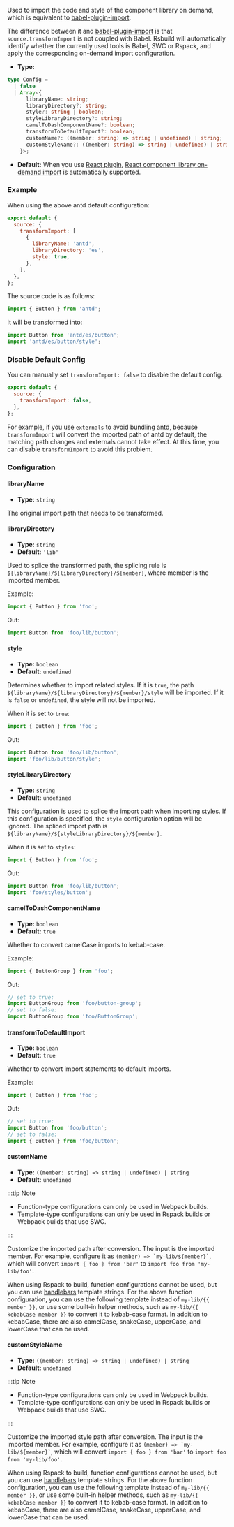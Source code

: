 Used to import the code and style of the component library on demand, which is equivalent to [babel-plugin-import](https://www.npmjs.com/package/babel-plugin-import).

The difference between it and [babel-plugin-import](https://www.npmjs.com/package/babel-plugin-import) is that `source.transformImport` is not coupled with Babel. Rsbuild will automatically identify whether the currently used tools is Babel, SWC or Rspack, and apply the corresponding on-demand import configuration.

- **Type:**

```ts
type Config =
  | false
  | Array<{
      libraryName: string;
      libraryDirectory?: string;
      style?: string | boolean;
      styleLibraryDirectory?: string;
      camelToDashComponentName?: boolean;
      transformToDefaultImport?: boolean;
      customName?: ((member: string) => string | undefined) | string;
      customStyleName?: ((member: string) => string | undefined) | string;
    }>;
```

- **Default:** When you use [React plugin](/plugins/list/plugin-react), [React component library on-demand import](/plugins/list/plugin-react.html#import-component-library-on-demand) is automatically supported.

### Example

When using the above antd default configuration:

```js
export default {
  source: {
    transformImport: [
      {
        libraryName: 'antd',
        libraryDirectory: 'es',
        style: true,
      },
    ],
  },
};
```

The source code is as follows:

```js
import { Button } from 'antd';
```

It will be transformed into:

```js
import Button from 'antd/es/button';
import 'antd/es/button/style';
```

### Disable Default Config

You can manually set `transformImport: false` to disable the default config.

```js
export default {
  source: {
    transformImport: false,
  },
};
```

For example, if you use `externals` to avoid bundling antd, because `transformImport` will convert the imported path of antd by default, the matching path changes and externals cannot take effect. At this time, you can disable `transformImport` to avoid this problem.

### Configuration

#### libraryName

- **Type:** `string`

The original import path that needs to be transformed.

#### libraryDirectory

- **Type:** `string`
- **Default:** `'lib'`

Used to splice the transformed path, the splicing rule is `${libraryName}/${libraryDirectory}/${member}`, where member is the imported member.

Example:

```ts
import { Button } from 'foo';
```

Out:

```ts
import Button from 'foo/lib/button';
```

#### style

- **Type:** `boolean`
- **Default:** `undefined`

Determines whether to import related styles. If it is `true`, the path `${libraryName}/${libraryDirectory}/${member}/style` will be imported. If it is `false` or `undefined`, the style will not be imported.

When it is set to `true`:

```ts
import { Button } from 'foo';
```

Out:

```ts
import Button from 'foo/lib/button';
import 'foo/lib/button/style';
```

#### styleLibraryDirectory

- **Type:** `string`
- **Default:** `undefined`

This configuration is used to splice the import path when importing styles. If this configuration is specified, the `style` configuration option will be ignored. The spliced import path is `${libraryName}/${styleLibraryDirectory}/${member}`.

When it is set to `styles`:

```ts
import { Button } from 'foo';
```

Out:

```ts
import Button from 'foo/lib/button';
import 'foo/styles/button';
```

#### camelToDashComponentName

- **Type:** `boolean`
- **Default:** `true`

Whether to convert camelCase imports to kebab-case.

Example:

```ts
import { ButtonGroup } from 'foo';
```

Out:

```ts
// set to true:
import ButtonGroup from 'foo/button-group';
// set to false:
import ButtonGroup from 'foo/ButtonGroup';
```

#### transformToDefaultImport

- **Type:** `boolean`
- **Default:** `true`

Whether to convert import statements to default imports.

Example:

```ts
import { Button } from 'foo';
```

Out:

```ts
// set to true:
import Button from 'foo/button';
// set to false:
import { Button } from 'foo/button';
```

#### customName

- **Type:** `((member: string) => string | undefined) | string`
- **Default:** `undefined`

:::tip Note

- Function-type configurations can only be used in Webpack builds.
- Template-type configurations can only be used in Rspack builds or Webpack builds that use SWC.

:::

Customize the imported path after conversion. The input is the imported member. For example, configure it as `` (member) => `my-lib/${member}` ``, which will convert `import { foo } from 'bar'` to `import foo from 'my-lib/foo'`.

When using Rspack to build, function configurations cannot be used, but you can use [handlebars](https://handlebarsjs.com/) template strings. For the above function configuration, you can use the following template instead of `my-lib/{{ member }}`, or use some built-in helper methods, such as `my-lib/{{ kebabCase member }}` to convert it to kebab-case format. In addition to kebabCase, there are also camelCase, snakeCase, upperCase, and lowerCase that can be used.

#### customStyleName

- **Type:** `((member: string) => string | undefined) | string`
- **Default:** `undefined`

:::tip Note

- Function-type configurations can only be used in Webpack builds.
- Template-type configurations can only be used in Rspack builds or Webpack builds that use SWC.

:::

Customize the imported style path after conversion. The input is the imported member. For example, configure it as `` (member) => `my-lib/${member}` ``, which will convert `import { foo } from 'bar'` to `import foo from 'my-lib/foo'`.

When using Rspack to build, function configurations cannot be used, but you can use [handlebars](https://handlebarsjs.com/) template strings. For the above function configuration, you can use the following template instead of `my-lib/{{ member }}`, or use some built-in helper methods, such as `my-lib/{{ kebabCase member }}` to convert it to kebab-case format. In addition to kebabCase, there are also camelCase, snakeCase, upperCase, and lowerCase that can be used.
